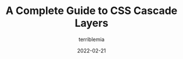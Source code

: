 ---
author: terriblemia
date: 2022-02-21
publisher: css
tags:
  - guides
  - css
  - cascade
target_url: https://css-tricks.com/css-cascade-layers/
title: A Complete Guide to CSS Cascade Layers
---